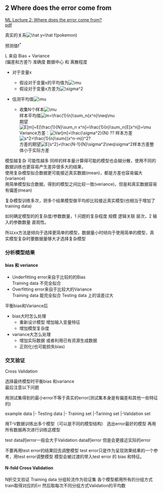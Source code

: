 ## 2 Where does the error come from
[ML Lecture 2: Where does the error come from?](https://www.youtube.com/watch?v=D_S6y0Jm6dQ&list=PLJV_el3uVTsPy9oCRY30oBPNLCo89yu49&index=5)  
[pdf](http://speech.ee.ntu.edu.tw/~tlkagk/courses/ML_2016/Lecture/Bias%20and%20Variance%20(v2).pdf)

真实的关系<img src="https://latex.codecogs.com/gif.latex?\bg_white&space;\hat&space;y=\hat&space;f(pokemon)" title="\hat y=\hat f(pokemon)" />

预测值f<sup>*</sup>

L 来自 Bias + Variance  
(偏差和方差?)
准确度 数据中心 和 离散程度


- 对于变量x
  - 假设对于变量x的平均值为<img src="https://latex.codecogs.com/gif.latex?\bg_white&space;\mu" title="\mu" />
  - 假设对于变量x方差为<img src="https://latex.codecogs.com/gif.latex?\bg_white&space;\sigma^2" title="\sigma^2" />

- 估测平均值<img src="https://latex.codecogs.com/gif.latex?\bg_white&space;\mu" title="\mu" />
  - 收集N个样本<img src="https://latex.codecogs.com/gif.latex?\bg_white&space;\mu" title="\mu" />  
  样本平均值<img src="https://latex.codecogs.com/gif.latex?\bg_white&space;m=\frac{1}{n}\sum_n{x^n}\neq\mu" title="m=\frac{1}{n}\sum_n{x^n}\neq\mu" />  
  期望<img src="https://latex.codecogs.com/gif.latex?\bg_white&space;E[m]=E[\frac{1}{N}\sum_n&space;x^n]=\frac{1}{n}\sum_n{E[x^n]}=\mu" title="E[m]=E[\frac{1}{N}\sum_n x^n]=\frac{1}{n}\sum_n{E[x^n]}=\mu" />  
  Variance方差：<img src="https://latex.codecogs.com/gif.latex?\bg_white&space;Var[m]=\frac{\sigma^2}{N}" title="Var[m]=\frac{\sigma^2}{N}" /> ??
  样本方差 <img src="https://latex.codecogs.com/gif.latex?\bg_white&space;s^2=\frac{1}{n}\sum{(x^n-m)}^2" title="s^2=\frac{1}{n}\sum{(x^n-m)}^2" />?  
  方差的期望<img src="https://latex.codecogs.com/gif.latex?\bg_white&space;E[s^2]=\frac{N-1}{N}\sigma^2\neq\sigma^2" title="E[s^2]=\frac{N-1}{N}\sigma^2\neq\sigma^2" />样本方差整体小于实际方差

模型越复杂 可能性越多 同样的样本量计算得可能的模型也会越分散，使用不同的数据训练也更容易产生差异很多大的结果，  
使用复杂模型拟合数据更可能接近真实数据(mean)，都是方差也容易偏大(variance)  
用简单模型拟合数据，得到的模型之间比较一致(veriance)，但是和真实数据容易有偏差(mean)

复杂模型训练多次，把多个结果模型做平均却比较接近真实模型(也相当于增加了training data)

如何确定模型的的复杂度/参数数量，1 问题的复杂程度 规模 逻辑关联 层次，2 输入的参数数量 直观性。

所以xx方法是倾向于选择更简单的模型，数据量小时倾向于使用简单的模型，真实模型复杂时要数据量够大才选择复杂模型

### 分析模型结果

#### bias 和 veriance

- Underfitting error来自于比较的的Bias  
  Training data 不完全拟合
- Overfitting error来自于比较大的Variance  
  Training data 能完全拟合 Testing data 上的误差过大

平衡bias和Variance后
- bias大时怎么处理
  - 重新设计模型 增加输入变量特征
  - 增加模型复杂度
- variance大怎么处理
  - 增加实际数据 或者利用已有资源生成数据
  - 正则化(也可能损失bias)


### 交叉验证
Cross Validation

选择最终模型时平衡bias 和variance  
最后注意以下问题

用测试集得到的最小error不等于真实的error(测试集本身是有偏差和其他一些特征的)

example data
|- Testing data
|- Training set
    |-Tarining set
    |-Validation set

用T-V数据训练出多个模型（可以是不同的模型结构） 选出error最好的模型
再用所有数据再次进行训练这模型 

test data的error一般会大于Validation data的error 但是会更接近实际的error

不要再用test error的结果回去调整模型 test error只是作为呈现效果结果的一个参考，用test error调整模型 模型会被过渡的带入test error 的 bias 和特征。

#### N-fold Cross Validation
N折交叉验证
Training data 分组轮流作为验证集 各个模型都用所有的分组方式train取得对应的Err 然后取每次不同分组方式Validation的平均数
